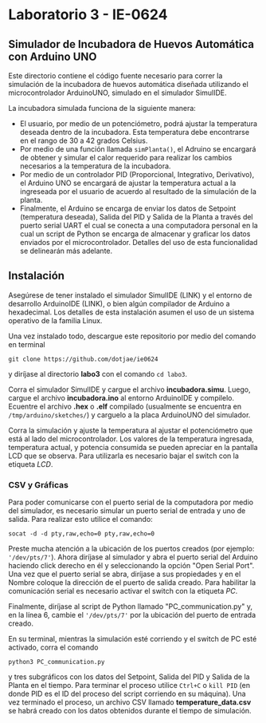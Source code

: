 # Laboratorio 3 - IE-0624

## Simulador de Incubadora de Huevos Automática con Arduino UNO

Este directorio contiene el código fuente necesario para correr la simulación de la incubadora de huevos automática diseñada utilizando el microcontrolador ArduinoUNO, simulado en el simulador SimulIDE.

La incubadora simulada funciona de la siguiente manera:

* El usuario, por medio de un potenciómetro, podrá ajustar la temperatura deseada dentro de la incubadora. Esta temperatura debe encontrarse en el rango de 30 a 42 grados Celsius. 
* Por medio de una función llamada ```simPlanta()```, el Adruino se encargará de obtener y simular el calor requerido para realizar los cambios necesarios a la temperatura de la incubadora.
* Por medio de un controlador PID (Proporcional, Integrativo, Derivativo), el Arduino UNO se encargará de ajustar la temperatura actual a la ingreseada por el usuario de acuerdo al resultado de la simulación de la planta.
* Finalmente, el Arduino se encarga de enviar los datos de Setpoint (temperatura deseada), Salida del PID y Salida de la Planta a través del puerto serial UART el cual se conecta a una computadora personal en la cual un script de Python se encarga de almacenar y graficar los datos enviados por el microcontrolador. Detalles del uso de esta funcionalidad se delinearán más adelante.

## Instalación

Asegúrese de tener instalado el simulador SimulIDE (LINK) y el entorno de desarrollo ArduinoIDE (LINK), o bien algún compilador de Arduino a hexadecimal. Los detalles de esta instalación asumen el uso de un sistema operativo de la familia Linux.

Una vez instalado todo, descargue este repositorio por medio del comando en terminal

 ```git clone https://github.com/dotjae/ie0624``` 
 
 y diríjase al directorio **labo3** con el comando ```cd labo3```. 

Corra el simulador SimulIDE y cargue el archivo **incubadora.simu**. Luego, cargue el archivo **incubadora.ino** al entorno ArduinoIDE y compilelo. Ecuentre el archivo **.hex** o **.elf** compilado (usualmente se encuentra en ```/tmp/arduino/sketches/```) y carguelo a la placa ArduinoUNO del simulador.

Corra la simulación y ajuste la temperatura al ajustar el potenciómetro que está al lado del microcontrolador. Los valores de la temperatura ingresada, temperatura actual, y potencia consumida se pueden apreciar en la pantalla LCD que se observa. Para utilizarla es necesario bajar el switch con la etiqueta _LCD_.

### CSV y Gráficas

Para poder comunicarse con el puerto serial de la computadora por medio del simulador, es necesario simular un puerto serial de entrada y uno de salida. Para realizar esto utilice el comando:

```socat -d -d pty,raw,echo=0 pty,raw,echo=0```

Preste mucha atención a la ubicación de los puertos creados (por ejemplo: ```'/dev/pts/7'```). Ahora diríjase al simulador y abra el puerto serial del Arduino haciendo click derecho en él y seleccionando la opción "Open Serial Port". Una vez que el puerto serial se abra, diríjase a sus propiedades y en el Nombre coloque la dirección de el puerto de salida creado. Para habilitar la comunicación serial es necesario activar el switch con la etiqueta _PC_.

Finalmente, diríjase al script de Python llamado "PC_communication.py" y, en la línea 6, cambie el ```'/dev/pts/7'``` por la ubicación del puerto de entrada creado.

En su terminal, mientras la simulación esté corriendo y el switch de PC esté activado, corra el comando 

```python3 PC_communication.py``` 

y tres subgráficos con los datos del Setpoint, Salida del PID y Salida de la Planta en el tiempo. Para terminar el proceso utilice ```Ctrl+C``` o ```kill PID``` (en donde PID es el ID del proceso del script corriendo en su máquina). Una vez terminado el proceso, un archivo CSV llamado **temperature\_data.csv** se habrá creado con los datos obtenidos durante el tiempo de simulación.